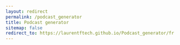 ```yaml
---
layout: redirect
permalink: /podcast_generator
title: Podcast generator
sitemap: false
redirect_to: https://laurentftech.github.io/Podcast_generator/fr
---
```

